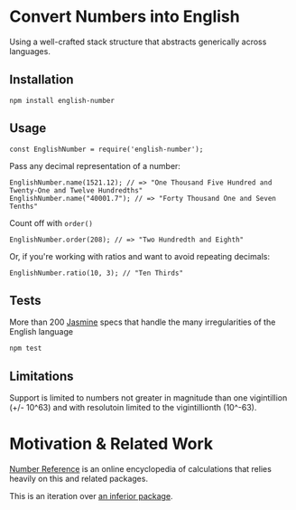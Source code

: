 # Convert Numbers into English

Using a well-crafted stack structure that abstracts generically across languages.

## Installation

```
npm install english-number
```

## Usage

```
const EnglishNumber = require('english-number');
```

Pass any decimal representation of a number:

```
EnglishNumber.name(1521.12); // => "One Thousand Five Hundred and Twenty-One and Twelve Hundredths"
EnglishNumber.name("40001.7"); // => "Forty Thousand One and Seven Tenths"
```

Count off with `order()`

```
EnglishNumber.order(208); // => "Two Hundredth and Eighth"
```

Or, if you're working with ratios and want to avoid repeating decimals:

```
EnglishNumber.ratio(10, 3); // "Ten Thirds"
```

## Tests

More than 200 [Jasmine](https://jasmine.github.io) specs that handle the many irregularities of the English language

```
npm test
```

## Limitations

Support is limited to numbers not greater in magnitude than one vigintillion (+/- 10^63) and with resolutoin limited to the vigintillionth (10^-63).

# Motivation & Related Work

[Number Reference](www.number-reference.com) is an online encyclopedia of calculations that relies heavily on this and related packages.

This is an iteration over [an inferior package](https://github.com/number-reference/number-to-english).
